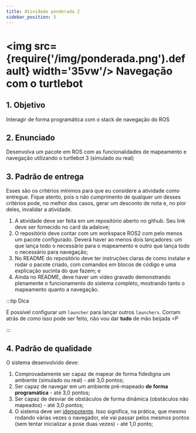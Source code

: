 ```yaml
---
title: Atividade ponderada 2
sidebar_position: 5
---
```


# <img src={require('/img/ponderada.png').default} width='35vw'/> Navegação com o turtlebot

## 1. Objetivo
Interagir de forma programática com o stack de navegação do ROS

## 2. Enunciado
Desenvolva um pacote em ROS com as funcionalidades de mapeamento e navegação
utilizando o turtlebot 3 (simulado ou real)

## 3. Padrão de entrega

Esses são os critérios mínimos para que eu considere a atividade como entregue.
Fique atento, pois o não cumprimento de qualquer um desses critérios pode, no
melhor dos casos, gerar um desconto de nota e, no pior deles, invalidar a
atividade.

1. A atividade deve ser feita em um repositório aberto no github. Seu link deve
   ser fornecido no card da adalove;
2. O repositório deve contar com um workspace ROS2 com pelo menos um pacote
   configurado. Deverá haver ao menos dois lançadores: um que lança todo o
   necessário para o mapeamento e outro que lança todo o necessário para
   navegação;
3. No README do repositório deve ter instruções claras de como instalar e rodar
   o pacote criado, com comandos em blocos de código e uma explicação sucinta
   do que fazem; e
4. Ainda no README, deve haver um vídeo gravado demonstrando plenamente o
   funcionamento do sistema completo, mostrando tanto o mapeamento quanto a
   navegação.

:::tip Dica

É possível configurar um `launcher` para lançar outros `launchers`. Corram
atrás de como isso pode ser feito, não vou dar **tudo** de mão beijada =P

:::

## 4. Padrão de qualidade

O sistema desenvolvido deve:

1. Comprovadamente ser capaz de mapear de forma fidedigna um ambiente (simulado
   ou real) - até 3,0 pontos;
2. Ser capaz de navegar em um ambiente pré-mapeado **de forma programática** -
   até 3,0 pontos; 
3. Ser capaz de desviar de obstáculos de forma dinâmica (obstáculos não
   mapeados) - até 3,0 pontos; 
4. O sistema deve ser [idempotente](https://pagar.me/blog/idempotencia/). Isso
   significa, na prática, que mesmo rodando várias vezes o navegador, ele vai
   passar pelos mesmos pontos (sem tentar inicializar a pose duas vezes) - até 1,0 ponto;
